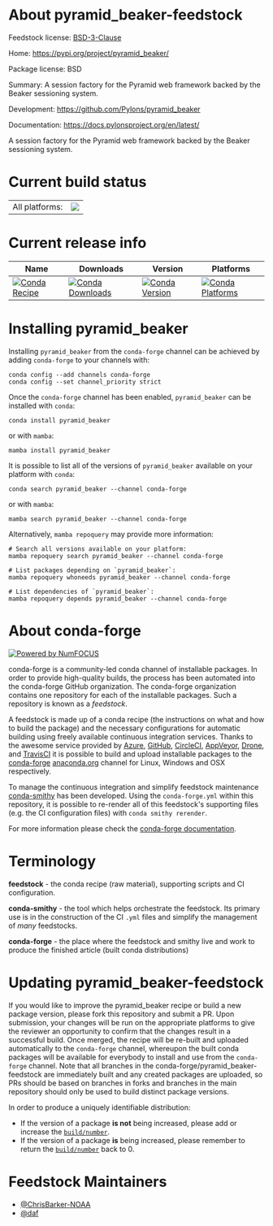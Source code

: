 About pyramid_beaker-feedstock
==============================

Feedstock license: [BSD-3-Clause](https://github.com/conda-forge/pyramid_beaker-feedstock/blob/main/LICENSE.txt)

Home: https://pypi.org/project/pyramid_beaker/

Package license: BSD

Summary: A session factory for the Pyramid web framework backed by the Beaker sessioning system.

Development: https://github.com/Pylons/pyramid_beaker

Documentation: https://docs.pylonsproject.org/en/latest/

A session factory for the Pyramid web framework backed by the Beaker sessioning system.

Current build status
====================


<table><tr><td>All platforms:</td>
    <td>
      <a href="https://dev.azure.com/conda-forge/feedstock-builds/_build/latest?definitionId=8736&branchName=main">
        <img src="https://dev.azure.com/conda-forge/feedstock-builds/_apis/build/status/pyramid_beaker-feedstock?branchName=main">
      </a>
    </td>
  </tr>
</table>

Current release info
====================

| Name | Downloads | Version | Platforms |
| --- | --- | --- | --- |
| [![Conda Recipe](https://img.shields.io/badge/recipe-pyramid_beaker-green.svg)](https://anaconda.org/conda-forge/pyramid_beaker) | [![Conda Downloads](https://img.shields.io/conda/dn/conda-forge/pyramid_beaker.svg)](https://anaconda.org/conda-forge/pyramid_beaker) | [![Conda Version](https://img.shields.io/conda/vn/conda-forge/pyramid_beaker.svg)](https://anaconda.org/conda-forge/pyramid_beaker) | [![Conda Platforms](https://img.shields.io/conda/pn/conda-forge/pyramid_beaker.svg)](https://anaconda.org/conda-forge/pyramid_beaker) |

Installing pyramid_beaker
=========================

Installing `pyramid_beaker` from the `conda-forge` channel can be achieved by adding `conda-forge` to your channels with:

```
conda config --add channels conda-forge
conda config --set channel_priority strict
```

Once the `conda-forge` channel has been enabled, `pyramid_beaker` can be installed with `conda`:

```
conda install pyramid_beaker
```

or with `mamba`:

```
mamba install pyramid_beaker
```

It is possible to list all of the versions of `pyramid_beaker` available on your platform with `conda`:

```
conda search pyramid_beaker --channel conda-forge
```

or with `mamba`:

```
mamba search pyramid_beaker --channel conda-forge
```

Alternatively, `mamba repoquery` may provide more information:

```
# Search all versions available on your platform:
mamba repoquery search pyramid_beaker --channel conda-forge

# List packages depending on `pyramid_beaker`:
mamba repoquery whoneeds pyramid_beaker --channel conda-forge

# List dependencies of `pyramid_beaker`:
mamba repoquery depends pyramid_beaker --channel conda-forge
```


About conda-forge
=================

[![Powered by
NumFOCUS](https://img.shields.io/badge/powered%20by-NumFOCUS-orange.svg?style=flat&colorA=E1523D&colorB=007D8A)](https://numfocus.org)

conda-forge is a community-led conda channel of installable packages.
In order to provide high-quality builds, the process has been automated into the
conda-forge GitHub organization. The conda-forge organization contains one repository
for each of the installable packages. Such a repository is known as a *feedstock*.

A feedstock is made up of a conda recipe (the instructions on what and how to build
the package) and the necessary configurations for automatic building using freely
available continuous integration services. Thanks to the awesome service provided by
[Azure](https://azure.microsoft.com/en-us/services/devops/), [GitHub](https://github.com/),
[CircleCI](https://circleci.com/), [AppVeyor](https://www.appveyor.com/),
[Drone](https://cloud.drone.io/welcome), and [TravisCI](https://travis-ci.com/)
it is possible to build and upload installable packages to the
[conda-forge](https://anaconda.org/conda-forge) [anaconda.org](https://anaconda.org/)
channel for Linux, Windows and OSX respectively.

To manage the continuous integration and simplify feedstock maintenance
[conda-smithy](https://github.com/conda-forge/conda-smithy) has been developed.
Using the ``conda-forge.yml`` within this repository, it is possible to re-render all of
this feedstock's supporting files (e.g. the CI configuration files) with ``conda smithy rerender``.

For more information please check the [conda-forge documentation](https://conda-forge.org/docs/).

Terminology
===========

**feedstock** - the conda recipe (raw material), supporting scripts and CI configuration.

**conda-smithy** - the tool which helps orchestrate the feedstock.
                   Its primary use is in the construction of the CI ``.yml`` files
                   and simplify the management of *many* feedstocks.

**conda-forge** - the place where the feedstock and smithy live and work to
                  produce the finished article (built conda distributions)


Updating pyramid_beaker-feedstock
=================================

If you would like to improve the pyramid_beaker recipe or build a new
package version, please fork this repository and submit a PR. Upon submission,
your changes will be run on the appropriate platforms to give the reviewer an
opportunity to confirm that the changes result in a successful build. Once
merged, the recipe will be re-built and uploaded automatically to the
`conda-forge` channel, whereupon the built conda packages will be available for
everybody to install and use from the `conda-forge` channel.
Note that all branches in the conda-forge/pyramid_beaker-feedstock are
immediately built and any created packages are uploaded, so PRs should be based
on branches in forks and branches in the main repository should only be used to
build distinct package versions.

In order to produce a uniquely identifiable distribution:
 * If the version of a package **is not** being increased, please add or increase
   the [``build/number``](https://docs.conda.io/projects/conda-build/en/latest/resources/define-metadata.html#build-number-and-string).
 * If the version of a package **is** being increased, please remember to return
   the [``build/number``](https://docs.conda.io/projects/conda-build/en/latest/resources/define-metadata.html#build-number-and-string)
   back to 0.

Feedstock Maintainers
=====================

* [@ChrisBarker-NOAA](https://github.com/ChrisBarker-NOAA/)
* [@daf](https://github.com/daf/)

